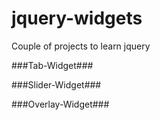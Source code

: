 # jquery-widgets
Couple of projects to learn jquery

###Tab-Widget###


###Slider-Widget###


###Overlay-Widget###
